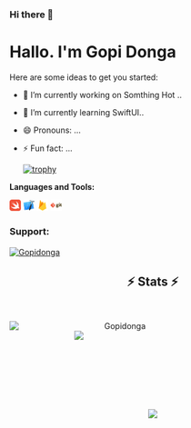 ### Hi there 👋

<h1>Hallo. I'm  Gopi Donga </h1>
 

Here are some ideas to get you started:

- 🔭 I’m currently working on  Somthing  Hot ..
- 🌱 I’m currently learning SwiftUI..
- 😄 Pronouns: ...
- ⚡ Fun fact: ...



  [![trophy](https://github-profile-trophy.vercel.app/?username=Gopidonga&theme=onedark)](https://github.com/ryo-ma/github-profile-trophy)


**Languages and Tools:**  

<code><img height="20" src="https://raw.githubusercontent.com/github/explore/80688e429a7d4ef2fca1e82350fe8e3517d3494d/topics/swift/swift.png"></code>
<code><img height="20" src="https://raw.githubusercontent.com/github/explore/80688e429a7d4ef2fca1e82350fe8e3517d3494d/topics/xcode/xcode.png"></code>
<code><img height="20" src="https://raw.githubusercontent.com/github/explore/80688e429a7d4ef2fca1e82350fe8e3517d3494d/topics/firebase/firebase.png"></code>
<code><img height="20" src="https://raw.githubusercontent.com/github/explore/80688e429a7d4ef2fca1e82350fe8e3517d3494d/topics/git/git.png"></code>

<!-- [![Top Langs](https://github-readme-stats.vercel.app/api/top-langs/?username=Gopidonga&layout=compact)](https://github.com/anuraghazra/github-readme-stats)
![Anurag's GitHub stats](https://github-readme-stats.vercel.app/api?username=Gopidonga&show_icons=true&theme=radical) -->
<h3 align="left">Support:</h3>
<p><a href="https://www.buymeacoffee.com/dongagopi5"> <img align="center" src="https://runaway-withme.com/wp-content/themes/runaway-withme/assets/images/tea-button.png" height="50" width="210" alt="Gopidonga" /></a></p>

<h2 align="center">⚡ Stats ⚡</h2>
<br>
<p align=center>
  <div align=center>
    <a href="https://github.com/denvercoder1/github-readme-streak-stats" title="Go to Source">
      <img align="left" width=390 src="https://github-readme-streak-stats.herokuapp.com/?user=Gopidonga&theme=react&border=61dafb&hide_border=true" alt="Gopidonga" />
    </a>
    <a href="https://github.com/anuraghazra/github-readme-stats" title="Go to Source">
      <img align="right" width=390 src="https://github-readme-stats.vercel.app/api?username=Gopidonga&show_icons=true&theme=react&border_color=61dafb&hide_border=true" />
    </a>
  </div>
  <br><br><br><br><br><br><br><br><br>
  <div align=center>
    <a href="https://github.com/Gopidonga/github-readme-stats">
      <img width=325 align="center" src="https://github-readme-stats.vercel.app/api/top-langs/?username=Gopidonga&hide=Swift,Objective-C,SwiftUI&title_color=61dafb&text_color=ffffff&icon_color=61dafb&bg_color=20232a&langs_count=3&layout=compact&border_color=61dafb&hide_border=true" />
    </a>
  </div>
   
</p>
